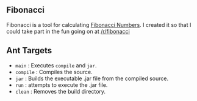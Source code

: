 Fibonacci
---------
Fibonacci is a tool for calculating [Fibonacci Numbers](http://en.wikipedia.org/wiki/Fibonacci_number).
I created it so that I could take part in the fun going on at [/r/fibonacci](http://www.reddit.com/r/Fibonacci/)

## Ant Targets
* `main` : Executes `compile` and `jar`.
* `compile` : Compiles the source.
* `jar` : Builds the executable .jar file from the compiled source.
* `run` : attempts to execute the .jar file.
* `clean` : Removes the build directory.